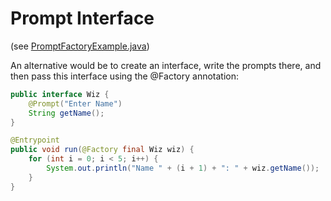 # Prompt Interface

(see [PromptFactoryExample.java](https://github.com/darmiel/eeee/blob/main/src/main/java/example/prompt/PromptFactoryExample.java))

An alternative would be to create an interface, write the prompts there, and then pass this interface using the @Factory annotation:

```java
public interface Wiz {
    @Prompt("Enter Name")
    String getName();
}

@Entrypoint
public void run(@Factory final Wiz wiz) {
    for (int i = 0; i < 5; i++) {
        System.out.println("Name " + (i + 1) + ": " + wiz.getName());
    }
}
```